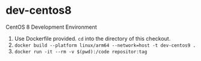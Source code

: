 # dev-centos8
CentOS 8 Development Environment

1. Use Dockerfile provided. `cd` into the directory of this checkout.
2. `docker build --platform linux/arm64 --network=host -t dev-centos9 .`
3. `docker run -it --rm -v $(pwd):/code repositor:tag`
